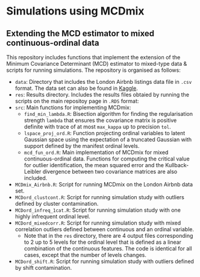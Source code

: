 # Simulations using MCDmix
## Extending the MCD estimator to mixed continuous-ordinal data

This repository includes functions that implement the extension of the Minimum Covariance Determinant (MCD) estimator to mixed-type data & scripts for running simulations. The repository is organised as follows:

* `data`: Directory that includes the London Airbnb listings data file in `.csv` format. The data set can also be found in [Kaggle](https://www.kaggle.com/datasets/thedevastator/airbnb-prices-in-european-cities/data).
* `res`: Results directory. Includes the results files obtaied by running the scripts on the main repositoy page in `.RDS` format:
* `src`: Main functions for implementing MCDmix:
    * `find_min_lambda.R`: Bisection algorithm for finding the regularisation strength `lambda` that ensures the covariance matrix is positive definite with trace of at most `max_kappa` up to precision `tol`.
    * `lspace_proj_ord.R`: Function projecting ordinal variables to latent Gaussian space using the expectation of a truncated Gaussian with support defined by the manifest ordinal levels.
    * `mcd_fun_ord.R`: Main implementation of MCDmix for mixed continuous-ordinal data. Functions for computing the critical value for outlier identification, the mean squared error and the Kullback-Leibler divergence between two covariance matrices are also included.
* `MCDmix_Airbnb.R`: Script for running MCDmix on the London Airbnb data set.
* `MCDord_clustcont.R`: Script for running simulation study with outliers defined by cluster contamination.
* `MCDord_infreq_1cat.R`: Script for running simulation study with one highly infrequent ordinal level.
* `MCDord_mixedcorr.R`: Script for running simulation study with mixed correlation outliers defined between continuous and an ordinal variable.
    * Note that in the `res` directory, there are 4 output files corresponding to 2 up to 5 levels for the ordinal level that is defined as a linear combination of the continuous features. The code is identical for all cases, except that the number of levels changes.
* `MCDord_shift.R`: Script for running simulation study with outliers defined by shift contamination.
